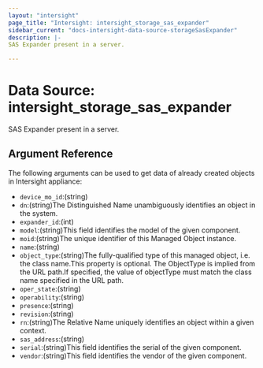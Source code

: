 ```yaml
---
layout: "intersight"
page_title: "Intersight: intersight_storage_sas_expander"
sidebar_current: "docs-intersight-data-source-storageSasExpander"
description: |-
SAS Expander present in a server.

---
```


# Data Source: intersight_storage_sas_expander
SAS Expander present in a server.

## Argument Reference
The following arguments can be used to get data of already created objects in Intersight appliance:
* `device_mo_id`:(string)
* `dn`:(string)The Distinguished Name unambiguously identifies an object in the system.
* `expander_id`:(int)
* `model`:(string)This field identifies the model of the given component.
* `moid`:(string)The unique identifier of this Managed Object instance.
* `name`:(string)
* `object_type`:(string)The fully-qualified type of this managed object, i.e. the class name.This property is optional. The ObjectType is implied from the URL path.If specified, the value of objectType must match the class name specified in the URL path.
* `oper_state`:(string)
* `operability`:(string)
* `presence`:(string)
* `revision`:(string)
* `rn`:(string)The Relative Name uniquely identifies an object within a given context.
* `sas_address`:(string)
* `serial`:(string)This field identifies the serial of the given component.
* `vendor`:(string)This field identifies the vendor of the given component.
